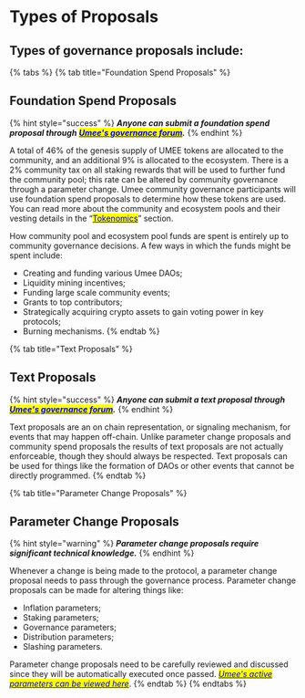 # Types of Proposals

## **Types of governance proposals include:**

{% tabs %}
{% tab title="Foundation Spend Proposals" %}
## Foundation Spend Proposals

{% hint style="success" %}
_**Anyone can submit a foundation spend proposal through**_ [_<mark style="color:blue;">**Umee's governance forum**</mark>_](https://commonwealth.im/umee/)_**.**_
{% endhint %}

A total of 46% of the genesis supply of UMEE tokens are allocated to the community, and an additional 9% is allocated to the ecosystem. There is a 2% community tax on all staking rewards that will be used to further fund the community pool; this rate can be altered by community governance through a parameter change. Umee community governance participants will use foundation spend proposals to determine how these tokens are used. You can read more about the community and ecosystem pools and their vesting details in the “[<mark style="color:blue;">Tokenomics</mark>](../the-umee-token/tokenomics.md)” section.

How community pool and ecosystem pool funds are spent is entirely up to community governance decisions. A few ways in which the funds might be spent include:

* Creating and funding various Umee DAOs;&#x20;
* Liquidity mining incentives;&#x20;
* Funding large scale community events;&#x20;
* Grants to top contributors;&#x20;
* Strategically acquiring crypto assets to gain voting power in key protocols;&#x20;
* Burning mechanisms.
{% endtab %}

{% tab title="Text Proposals" %}
## Text Proposals

{% hint style="success" %}
_**Anyone can submit a text proposal through**_ [_<mark style="color:blue;">**Umee's governance forum**</mark>_](https://commonwealth.im/umee/)_**.**_
{% endhint %}

Text proposals are an on chain representation, or signaling mechanism, for events that may happen off-chain. Unlike parameter change proposals and community spend proposals the results of text proposals are not actually enforceable, though they should always be respected. Text proposals can be used for things like the formation of DAOs or other events that cannot be directly programmed.
{% endtab %}

{% tab title="Parameter Change Proposals" %}
## Parameter Change Proposals

{% hint style="warning" %}
_**Parameter change proposals require significant technical knowledge.**_&#x20;
{% endhint %}

Whenever a change is being made to the protocol, a parameter change proposal needs to pass through the governance process. Parameter change proposals can be made for altering things like:

* Inflation parameters;
* Staking parameters;
* Governance parameters;
* Distribution parameters;
* Slashing parameters.

Parameter change proposals need to be carefully reviewed and discussed since they will be automatically executed once passed. <mark style="color:blue;"></mark> [_<mark style="color:blue;">Umee's active parameters can be viewed here</mark>_](https://ping.pub/umee).
{% endtab %}
{% endtabs %}
